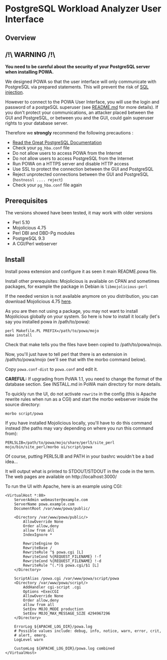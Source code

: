 PostgreSQL Workload Analyzer User Interface
============================================

Overview
--------

/!\ WARNING /!\
-------------------------

__You need to be careful about the security of your PostgreSQL server when installing POWA.__

We designed POWA so that the user interface will only communicate with PostgreSQL via prepared statements. This will prevent the risk of [SQL injection](http://xkcd.com/327/).

However to connect to the POWA User Interface, you will use the login and password of a postgeSQL superuser (see [README.md](https://github.com/dalibo/powa/blob/master/README.md) for more details). If you don't protect your communications, an attacker placed between the GUI and PostgreSQL, or between you and the GUI, could gain superuser rights to your database server.

Therefore we **strongly** recommend the following precautions :

* [Read the Great PostgreSQL Documentation](http://www.postgresql.org/docs/current/static/auth-pg-hba-conf.html)
* Check your ``pg_hba.conf`` file
* Do not allow users to access POWA from the Internet
* Do not allow users to access PostgreSQL from the Internet
* Run POWA on a HTTPS server and disable HTTP access
* Use SSL to protect the connection between the GUI and PostgreSQL
* Reject unprotected connections between the GUI and PostgreSQL (``hostnossl .... reject``)
* Check your ``pg_hba.conf`` file again


Prerequisites
-------------

The versions showed have been tested, it may work with older versions

* Perl 5.10
* Mojolicious 4.75
* Perl DBI and DBD-Pg modules
* PostgreSQL 9.3
* A CGI/Perl webserver

Install
-------

Install powa extension and configure it as seen it main README.powa file.


Install other prerequisites: Mojolicious is available on CPAN and
sometimes packages, for example the package in Debian is
`libmojolicious-perl`

If the needed version is not available anymore on you distribution, you can
download Mojolicious 4.75 [here](http://backpan.perl.org/authors/id/S/SR/SRI/Mojolicious-4.75.tar.gz).

As you are then not using a package, you may not want to install Mojolicious globally on your system. So here is how to install it locally (let's say you installed powa in /path/to/powa):

    perl Makefile.PL PREFIX=/path/to/powa/mojo
    make install

Check that make tells you the files have been copied to /path/to/powa/mojo.

Now, you'll just have to tell perl that there is an extension in /path/to/powa/mojo (we'll see that with the morbo command below).

Copy `powa.conf-dist` to `powa.conf` and edit it.

**CAREFUL:** If upgrading from PoWA 1.1, you need to change the format of the
database section. See INSTALL.md in PoWA main directory for more details.

To quickly run the UI, do not activate `rewrite` in the config (this
is Apache rewrite rules when run as a CGI) and start the morbo
webserver inside the source directory:

    morbo script/powa

If you have installed Mojolicious locally, you'll have to do this command instead (the paths may vary depending on where you run this command from):

    PERL5LIB=/path/to/powa/mojo/share/perl5/site_perl mojo/bin/site_perl/morbo ui/script/powa

Of course, putting PERL5LIB and PATH in your bashrc wouldn't be a bad idea...

It will output what is printed to STDOUT/STDOUT in the code in the
term. The web pages are available on http://localhost:3000/

To run the UI with Apache, here is an example using CGI:

    <VirtualHost *:80>
        ServerAdmin webmaster@example.com
        ServerName powa.example.com
        DocumentRoot /var/www/powa/public/

        <Directory /var/www/powa/public/>
            AllowOverride None
            Order allow,deny
            allow from all
            IndexIgnore *

            RewriteEngine On
            RewriteBase /
            RewriteRule ^$ powa.cgi [L]
            RewriteCond %{REQUEST_FILENAME} !-f
            RewriteCond %{REQUEST_FILENAME} !-d
            RewriteRule ^(.*)$ powa.cgi/$1 [L]
        </Directory>

        ScriptAlias /powa.cgi /var/www/powa/script/powa
        <Directory /var/www/powa/script/>
            AddHandler cgi-script .cgi
            Options +ExecCGI
            AllowOverride None
            Order allow,deny
            allow from all
            SetEnv MOJO_MODE production
            SetEnv MOJO_MAX_MESSAGE_SIZE 4294967296
        </Directory>

        ErrorLog ${APACHE_LOG_DIR}/powa.log
        # Possible values include: debug, info, notice, warn, error, crit,
        # alert, emerg.
        LogLevel warn

        CustomLog ${APACHE_LOG_DIR}/powa.log combined
    </VirtualHost>
